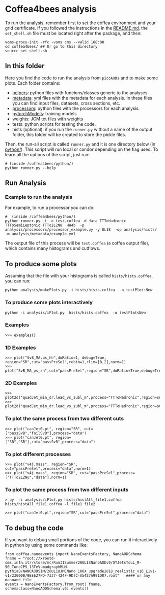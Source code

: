 # Coffea4bees analysis

To run the analysis, remember first to set the coffea environment and your grid certificate. If you followed the instructions in the [README.md](../../README.md), the `set_shell.sh` file must be located right after the package, and then:

```{bash}
voms-proxy-init -rfc -voms cms --valid 168:00
cd coffea4bees/ ## Or go to this directory
source set_shell.sh
```

## In this folder

Here you find the code to run the analysis from `picoAODs` and to make some plots. 
Each folder contains:
 - [helpers](./helpers/): python files with funcions/classes generic to the analyses
 - [metadata](./metadata/): yml files with the metadata for each analysis. In these files you can find input files, datasets, cross sections, etc.  
 - [processors](./processors/): python files with the processors for each analysis.
 - [pytorchModels](./pytorchModels/): training models
 - weights: JCM txt files with weights
 - tests: python scripts for testing the code.
 - hists (optional): if you run the `runner.py` without a name of the output folder, this folder will be created to store the pickle files.

Then, the run-all script is called `runner.py` and it is one directory below (in [python/](../../python/)). This script will run local or condor depending on the flag used. To learn all the options of the script, just run:
```
# (inside /coffea4bees/python/)
python runner.py --help
```

## Run Analysis

### Example to run the analysis

For example, to run a processor you can do:
```
#  (inside /coffea4bees/python/)
python runner.py -t -o test.coffea -d data TTToHadronic TTToSemiLeptonic TTTo2L2Nu  HH4b  -p analysis/processors/processor_example.py -y UL18  -op analysis/hists/ -m analysis/metadata/example.yml
```

The output file of this process will be `test.coffea` (a coffea output file), which contains many histograms and cutflows. 



## To produce some plots

Assuming that the file with your histograms is called `hists/hists.coffea`, you can run:
```
python analysis/makePlots.py -i hists/hists.coffea  -o testPlotsNew 

```

### To produce some plots interactively

```
python -i analysis/iPlot.py  hists/hists.coffea  -o testPlotsNew
```

### Examples

```
>>> examples()
```

### 1D Examples

```
>>> plot("SvB_MA.ps_hh",doRatio=1, debug=True, region="SR",cut="passPreSel",rebin=1,rlim=[0,2],norm=1)
>>> plot("SvB_MA_ps_zh",cut="passPreSel",region="SB",doRatio=True,debug=True,ylabel="Entries",norm=False,legend=True,rebin=5,yscale='log')
```

### 2D Examples

```
>>> plot2d("quadJet_min_dr.lead_vs_subl_m",process="TTToHadronic",region=sum,cut="passPreSel")
>>> plot2d("quadJet_min_dr.lead_vs_subl_m",process="TTToHadronic",region=sum,cut="passPreSel",full=3)
```

### To plot the same process from two different cuts

```
>>> plot("canJet0.pt", region="SR", cut=["passSvB","failSvB"],process="data")
>>> plot("canJet0.pt", region=["SB","SR"],cut="passSvB",process="data")

```

### To plot different processes 

```
>>> plot("v4j.mass", region="SR", cut="passPreSel",process="data",norm=1)
>>> plot("v4j.mass", region="SR", cut="passPreSel",process=["TTTo2L2Nu","data"],norm=1)

```


### To plot the same process from two different inputs

```
> py  -i analysis/iPlot.py hists/histAll_file1.coffea hists/histAll_file1.coffea -l file1 file2
```

```
>>> plot("canJet0.pt",region="SR",cut="passPreSel",process="data")
```



## To debug the code

If you want to debug small portions of the code, you can run it interactively in python by using some commands like:
```{python}
from coffea.nanoevents import NanoEventsFactory, NanoAODSchema
fname = "root://xrootd-cms.infn.it//store/mc/RunIISummer20UL18NanoAODv9/DYJetsToLL_M-50_TuneCP5_13TeV-madgraphMLM-pythia8/NANOAODSIM/20UL18JMENano_106X_upgrade2018_realistic_v16_L1v1-v1/230000/9EEE27FD-7337-424F-9D7C-A5427A991D07.root"   #### or any nanoaod file
events = NanoEventsFactory.from_root( fname, schemaclass=NanoAODSchema.v6).events()
```


